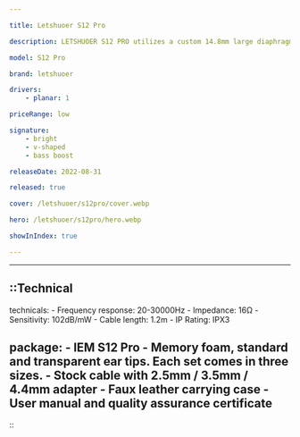 ```yaml
---

title: Letshuoer S12 Pro

description: LETSHUOER S12 PRO utilizes a custom 14.8mm large diaphragm driver with great details retrieval, punchy bass and clear trebles. 102db high sensitivity means that it can be easily driven to volume, be it a cell phone or dongle DACs, LETSHUOER S1 PRO will sound optimal pairing with most source / amps.

model: S12 Pro

brand: letshuoer

drivers: 
    - planar: 1

priceRange: low

signature:
    - bright
    - v-shaped
    - bass boost

releaseDate: 2022-08-31

released: true

cover: /letshuoer/s12pro/cover.webp

hero: /letshuoer/s12pro/hero.webp

showInIndex: true

---
```


---

::Technical
---
technicals:
    - Frequency response: 20-30000Hz
    - Impedance: 16Ω
    - Sensitivity: 102dB/mW
    - Cable length: 1.2m
    - IP Rating: IPX3

package: 
    - IEM S12 Pro
    - Memory foam, standard and transparent ear tips. Each set comes in three sizes.
    - Stock cable with 2.5mm / 3.5mm / 4.4mm adapter
    - Faux leather carrying case
    - User manual and quality assurance certificate
---
::